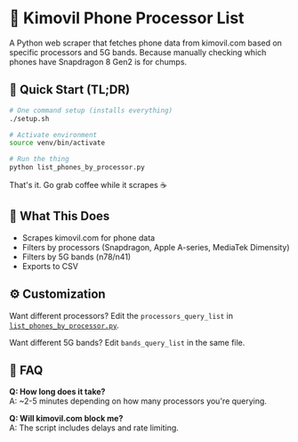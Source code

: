 # 📱 Kimovil Phone Processor List

A Python web scraper that fetches phone data from kimovil.com based on specific processors and 5G bands. Because manually checking which phones have Snapdragon 8 Gen2 is for chumps.

## 🚀 Quick Start (TL;DR)

```bash
# One command setup (installs everything)
./setup.sh

# Activate environment 
source venv/bin/activate

# Run the thing
python list_phones_by_processor.py
```

That's it. Go grab coffee while it scrapes ☕

## 🎯 What This Does

- Scrapes kimovil.com for phone data
- Filters by processors (Snapdragon, Apple A-series, MediaTek Dimensity)
- Filters by 5G bands (n78/n41) 
- Exports to CSV

## ⚙️ Customization

Want different processors? Edit the `processors_query_list` in [`list_phones_by_processor.py`](list_phones_by_processor.py:38).

Want different 5G bands? Edit `bands_query_list` in the same file.

## 🤷 FAQ

**Q: How long does it take?**  
A: ~2-5 minutes depending on how many processors you're querying.

**Q: Will kimovil.com block me?**  
A: The script includes delays and rate limiting.
